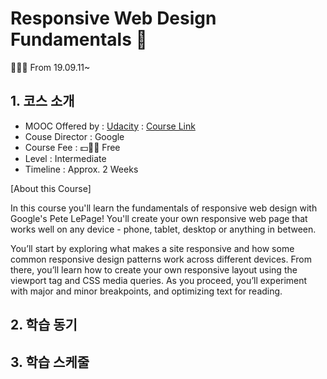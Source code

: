 # Responsive Web Design Fundamentals 🐻

👩🏻‍💻 From 19.09.11~



## 1. 코스 소개

- MOOC Offered by : [Udacity](https://www.udacity.com/) : [Course Link](https://www.udacity.com/course/responsive-web-design-fundamentals--ud893)
- Couse Director : Google
- Course Fee :   💵🙅‍♀️ Free 
- Level : Intermediate
- Timeline : Approx. 2 Weeks

[About this Course]

In this course you'll learn the fundamentals of responsive web design with Google's Pete LePage! You'll create your own responsive web page that works well on any device - phone, tablet, desktop or anything in between.

You’ll start by exploring what makes a site responsive and how some common responsive design patterns work across different devices. From there, you’ll learn how to create your own responsive layout using the viewport tag and CSS media queries. As you proceed, you’ll experiment with major and minor breakpoints, and optimizing text for reading.



## 2. 학습 동기



## 3. 학습 스케줄

